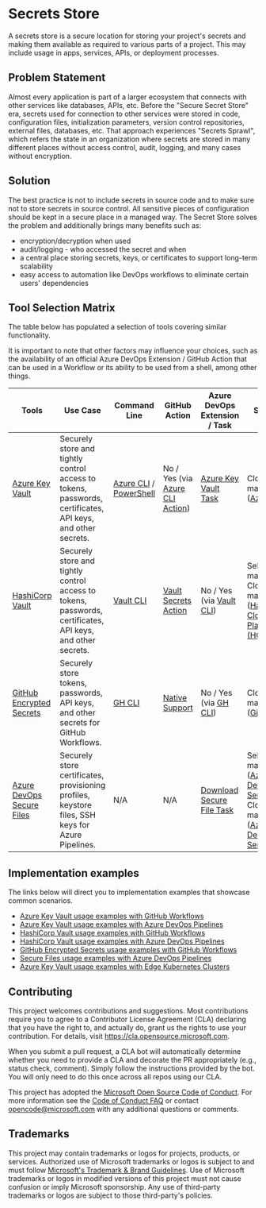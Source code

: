 # Secrets Store

A secrets store is a secure location for storing your project's secrets and making them available as required to various parts of a project. This may include usage in apps, services, APIs, or deployment processes.

## Problem Statement

Almost every application is part of a larger ecosystem that connects with other services like databases, APIs, etc. Before the "Secure Secret Store" era, secrets used for connection to other services were stored in code, configuration files, initialization parameters, version control repositories, external files, databases, etc. That approach experiences "Secrets Sprawl", which refers the state in an organization where secrets are stored in many different places without access control, audit, logging, and many cases without encryption.

## Solution

The best practice is not to include secrets in source code and to make sure not to store secrets in source control. All sensitive pieces of configuration should be kept in a secure place in a managed way. The Secret Store solves the problem and additionally brings many benefits such as:

- encryption/decryption when used
- audit/logging - who accessed the secret and when
- a central place storing secrets, keys, or certificates to support long-term scalability
- easy access to automation like DevOps workflows to eliminate certain users' dependencies

## Tool Selection Matrix

The table below has populated a selection of tools covering similar functionality.

It is important to note that other factors may influence your choices, such as the availability of an official Azure DevOps Extension / GitHub Action that can be used in a Workflow or its ability to be used from a shell, among other things.

| Tools                                                                                                                  | Use Case                                                                                                   | Command Line                                                                                                                                                                  | GitHub Action                                                                                                             | Azure DevOps Extension / Task                                                                                           | Service                                                                                                                                                     |
|------------------------------------------------------------------------------------------------------------------------|------------------------------------------------------------------------------------------------------------|-------------------------------------------------------------------------------------------------------------------------------------------------------------------------------|---------------------------------------------------------------------------------------------------------------------------|-------------------------------------------------------------------------------------------------------------------------|-------------------------------------------------------------------------------------------------------------------------------------------------------------|
| [Azure Key Vault](https://learn.microsoft.com/azure/key-vault/)                                                        | Securely store and tightly control access to tokens, passwords, certificates, API keys, and other secrets. | [Azure CLI](https://learn.microsoft.com/azure/key-vault/secrets/quick-create-cli) / [PowerShell](https://learn.microsoft.com/azure/key-vault/secrets/quick-create-powershell) | No / Yes (via [Azure CLI Action](https://github.com/marketplace/actions/azure-cli-action))                                | [Azure Key Vault Task](https://learn.microsoft.com/azure/devops/pipelines/tasks/reference/azure-key-vault-v2)           | Cloud-managed ([Azure](https://azure.microsoft.com/))                                                                                                       |
| [HashiCorp Vault](https://www.vaultproject.io)                                                                         | Securely store and tightly control access to tokens, passwords, certificates, API keys, and other secrets. | [Vault CLI](https://developer.hashicorp.com/vault/docs/commands)                                                                                                              | [Vault Secrets Action](https://github.com/marketplace/actions/vault-secrets)                                              | No / Yes (via [Vault CLI](https://developer.hashicorp.com/vault/docs/commands))                                         | Self-managed / Cloud-managed ([HashiCorp Cloud Platform (HCP)](https://cloud.hashicorp.com/))                                                               |
| [GitHub Encrypted Secrets](https://docs.github.com/en/actions/security-guides/encrypted-secrets)                       | Securely store tokens, passwords, API keys, and other secrets for GitHub Workflows.                        | [GH CLI](https://cli.github.com/manual/gh_secret)                                                                                                                             | [Native Support](https://docs.github.com/actions/security-guides/encrypted-secrets#using-encrypted-secrets-in-a-workflow) | No / Yes (via [GH CLI](https://cli.github.com/manual/gh_secret))                                                        | Cloud-managed ([GitHub](https://github.com/))                                                                                                               |
| [Azure DevOps Secure Files](https://learn.microsoft.com/azure/devops/pipelines/library/secure-files?view=azure-devops) | Securely store certificates, provisioning profiles, keystore files, SSH keys for Azure Pipelines.          | N/A                                                                                                                                                                           | N/A                                                                                                                       | [Download Secure File Task](https://learn.microsoft.com/azure/devops/pipelines/tasks/reference/download-secure-file-v1) | Self-managed ([Azure DevOps Server](https://azure.microsoft.com/products/devops/server/)) / Cloud-managed ([Azure DevOps Services](https://dev.azure.com/)) |

## Implementation examples

The links below will direct you to implementation examples that showcase common scenarios.

- [Azure Key Vault usage examples with GitHub Workflows](Recipes/Azure-KeyVault-GH.md)
- [Azure Key Vault usage examples with Azure DevOps Pipelines](Recipes/Azure-KeyVault-ADO.md)
- [HashiCorp Vault usage examples with GitHub Workflows](Recipes/HashiCorp-Vault-GH.md)
- [HashiCorp Vault usage examples with Azure DevOps Pipelines](Recipes/HashiCorp-Vault-ADO.md)
- [GitHub Encrypted Secrets usage examples with GitHub Workflows](Recipes/GitHub-Encrypted-Secrets.md)
- [Secure Files usage examples with Azure DevOps Pipelines](Recipes/Secure-Files-ADO.md)
- [Azure Key Vault usage examples with Edge Kubernetes Clusters](Recipes/Azure-KeyVault-Kubernetes.md)

## Contributing

This project welcomes contributions and suggestions.  Most contributions require you to agree to a
Contributor License Agreement (CLA) declaring that you have the right to, and actually do, grant us
the rights to use your contribution. For details, visit <https://cla.opensource.microsoft.com>.

When you submit a pull request, a CLA bot will automatically determine whether you need to provide
a CLA and decorate the PR appropriately (e.g., status check, comment). Simply follow the instructions
provided by the bot. You will only need to do this once across all repos using our CLA.

This project has adopted the [Microsoft Open Source Code of Conduct](https://opensource.microsoft.com/codeofconduct/).
For more information see the [Code of Conduct FAQ](https://opensource.microsoft.com/codeofconduct/faq/) or
contact [opencode@microsoft.com](mailto:opencode@microsoft.com) with any additional questions or comments.

## Trademarks

This project may contain trademarks or logos for projects, products, or services. Authorized use of Microsoft trademarks or logos is subject to and must follow [Microsoft's Trademark & Brand Guidelines](https://www.microsoft.com/en-us/legal/intellectualproperty/trademarks/usage/general).
Use of Microsoft trademarks or logos in modified versions of this project must not cause confusion or imply Microsoft sponsorship.
Any use of third-party trademarks or logos are subject to those third-party's policies.
